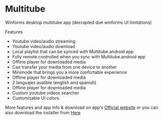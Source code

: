 # Multitube
Winforms desktop multitube app (decrapted due winforms UI limitations)


Features
<ul>
<li>Youtube video/audio streaming</li>
<li>Youtube video/audio download</li>
<li>Local playlist that can be synced with Multitube.android app</li>
<li>Fully remote controlled when you sync with Multitube.android app</li>
<li>Offline player for downloaded media</li>
<li>Can transfer your media from one device to another</li>
<li>Minimode  that brings you a more confortable experience</li>
<li>Offline player for downloaded media</li>
<li>2 languajes avalible (english and spanish)</li>
<li>Offline player for downloaded media</li>
<li>Custom youtube videos searcher</li>
<li>Customizable UI colors</li>
</ul>
More features and app info & download on app's
<a href='https://gr3gorywolf.github.io/multitubepage.github.io'>Official website</a>
or you can also download the installer from <a href='https://mega.nz/#!YY4xmAwK!FihbL7nCEnLXiXpzMERIgfOSPBJ2cO2-76Hdbh0tWec'> Here</a>
